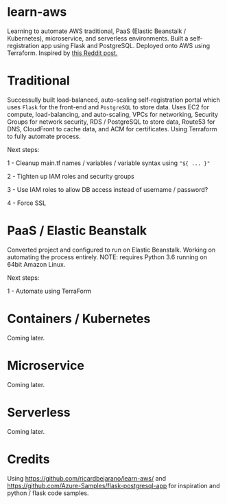 # learn-aws
Learning to automate AWS traditional, PaaS (Elastic Beanstalk / Kubernetes), microservice, and serverless environments. Built a self-registration app using Flask and PostgreSQL. Deployed onto AWS using Terraform. Inspired by [this Reddit post.](https://www.reddit.com/r/sysadmin/comments/8inzn5/so_you_want_to_learn_aws_aka_how_do_i_learn_to_be/)

# Traditional
Successully built load-balanced, auto-scaling self-registration portal which uses `Flask` for the front-end and `PostgreSQL` to store data. Uses EC2 for compute, load-balancing, and auto-scaling, VPCs for networking, Security Groups for network security, RDS / PostgreSQL to store data, Route53 for DNS, CloudFront to cache data, and ACM for certificates. Using Terraform to fully automate process.

Next steps:

1 - Cleanup main.tf names / variables / variable syntax using `"${ ... }"`

2 - Tighten up IAM roles and security groups

3 - Use IAM roles to allow DB access instead of username / password?

4 - Force SSL



# PaaS / Elastic Beanstalk
Converted project and configured to run on Elastic Beanstalk. Working on automating the process entirely. NOTE: requires Python 3.6 running on 64bit Amazon Linux.

Next steps:

1 - Automate using TerraForm


# Containers / Kubernetes
Coming later.


# Microservice
Coming later.


# Serverless
Coming later.


# Credits
Using https://github.com/ricardbejarano/learn-aws/ and https://github.com/Azure-Samples/flask-postgresql-app for inspiration and python / flask code samples.
